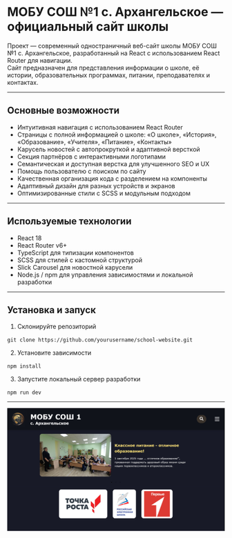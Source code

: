 # МОБУ СОШ №1 с. Архангельское — официальный сайт школы

Проект — современный одностраничный веб-сайт школы МОБУ СОШ №1 с. Архангельское, разработанный на React с использованием React Router для навигации.  
Сайт предназначен для представления информации о школе, её истории, образовательных программах, питании, преподавателях и контактах.

---

## Основные возможности

- Интуитивная навигация с использованием React Router
- Страницы с полной информацией о школе: «О школе», «История», «Образование», «Учителя», «Питание», «Контакты»
- Карусель новостей с автопрокруткой и адаптивной версткой
- Секция партнёров с интерактивными логотипами
- Семантическая и доступная верстка для улучшенного SEO и UX
- Помощь пользователю с поиском по сайту
- Качественная организация кода с разделением на компоненты
- Адаптивный дизайн для разных устройств и экранов
- Оптимизированные стили с SCSS и модульным подходом

---

## Используемые технологии

- React 18
- React Router v6+
- TypeScript для типизации компонентов
- SCSS для стилей с кастомной структурой
- Slick Carousel для новостной карусели
- Node.js / npm для управления зависимостями и локальной разработки

---

## Установка и запуск

1. Склонируйте репозиторий

```
git clone https://github.com/yourusername/school-website.git
```

2. Установите зависимости

```
npm install
```

3. Запустите локальный сервер разработки

```
npm run dev
```

---

![Главная страница](./public/image.png)
